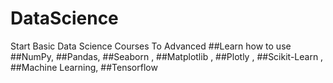 # DataScience
Start Basic Data Science Courses To Advanced 
##Learn how to use 
##NumPy, 
##Pandas, 
##Seaborn ,
##Matplotlib , 
##Plotly , 
##Scikit-Learn ,
##Machine Learning, 
##Tensorflow 
